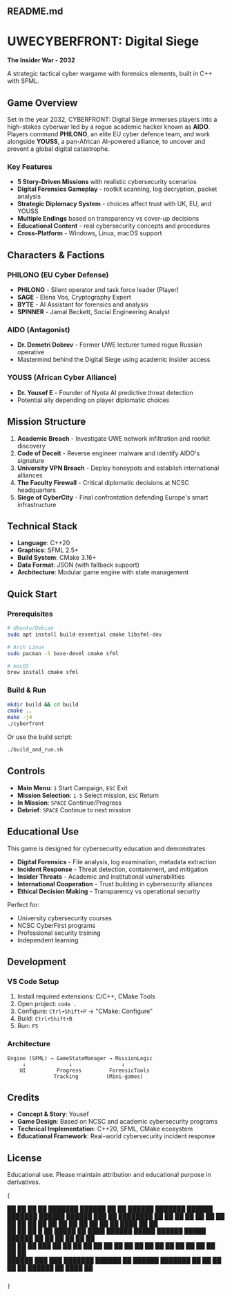## README.md

# UWECYBERFRONT: Digital Siege

**The Insider War - 2032**

A strategic tactical cyber wargame with forensics elements, built in C++ with SFML.

## Game Overview

Set in the year 2032, CYBERFRONT: Digital Siege immerses players into a high-stakes cyberwar led by a rogue academic hacker known as **AIDO**. Players command **PHILONO**, an elite EU cyber defence team, and work alongside **YOUSS**, a pan-African AI-powered alliance, to uncover and prevent a global digital catastrophe.

### Key Features

- **5 Story-Driven Missions** with realistic cybersecurity scenarios
- **Digital Forensics Gameplay** - rootkit scanning, log decryption, packet analysis
- **Strategic Diplomacy System** - choices affect trust with UK, EU, and YOUSS
- **Multiple Endings** based on transparency vs cover-up decisions
- **Educational Content** - real cybersecurity concepts and procedures
- **Cross-Platform** - Windows, Linux, macOS support

## Characters & Factions

### PHILONO (EU Cyber Defense)
- **PHILONO** - Silent operator and task force leader (Player)
- **SAGE** - Elena Vos, Cryptography Expert
- **BYTE** - AI Assistant for forensics and analysis
- **SPINNER** - Jamal Beckett, Social Engineering Analyst

### AIDO (Antagonist)
- **Dr. Demetri Dobrev** - Former UWE lecturer turned rogue Russian operative
- Mastermind behind the Digital Siege using academic insider access

### YOUSS (African Cyber Alliance)
- **Dr. Yousef E** - Founder of Nyota AI predictive threat detection
- Potential ally depending on player diplomatic choices

## Mission Structure

1. **Academic Breach** - Investigate UWE network infiltration and rootkit discovery
2. **Code of Deceit** - Reverse engineer malware and identify AIDO's signature
3. **University VPN Breach** - Deploy honeypots and establish international alliances
4. **The Faculty Firewall** - Critical diplomatic decisions at NCSC headquarters
5. **Siege of CyberCity** - Final confrontation defending Europe's smart infrastructure

## Technical Stack
- **Language**: C++20
- **Graphics**: SFML 2.5+
- **Build System**: CMake 3.16+
- **Data Format**: JSON (with fallback support)
- **Architecture**: Modular game engine with state management

## Quick Start

### Prerequisites
```bash
# Ubuntu/Debian
sudo apt install build-essential cmake libsfml-dev

# Arch Linux  
sudo pacman -S base-devel cmake sfml

# macOS
brew install cmake sfml
```

### Build & Run
```bash
mkdir build && cd build
cmake ..
make -j4
./cyberfront
```

Or use the build script:
```bash
./build_and_run.sh
```

## Controls

- **Main Menu**: `1` Start Campaign, `ESC` Exit
- **Mission Selection**: `1-5` Select mission, `ESC` Return  
- **In Mission**: `SPACE` Continue/Progress
- **Debrief**: `SPACE` Continue to next mission

## Educational Use

This game is designed for cybersecurity education and demonstrates:

- **Digital Forensics** - File analysis, log examination, metadata extraction
- **Incident Response** - Threat detection, containment, and mitigation
- **Insider Threats** - Academic and institutional vulnerabilities
- **International Cooperation** - Trust building in cybersecurity alliances
- **Ethical Decision Making** - Transparency vs operational security

Perfect for:
- University cybersecurity courses
- NCSC CyberFirst programs  
- Professional security training
- Independent learning

## Development

### VS Code Setup
1. Install required extensions: C/C++, CMake Tools
2. Open project: `code .`
3. Configure: `Ctrl+Shift+P` → "CMake: Configure"
4. Build: `Ctrl+Shift+B`
5. Run: `F5`

### Architecture
```
Engine (SFML) → GameStateManager → MissionLogic
     ↓              ↓                ↓
    UI          Progress         ForensicTools
               Tracking         (Mini-games)
```

## Credits

- **Concept & Story**: Yousef
- **Game Design**: Based on NCSC and academic cybersecurity programs
- **Technical Implementation**: C++20, SFML, CMake ecosystem
- **Educational Framework**: Real-world cybersecurity incident response

## License

Educational use. Please maintain attribution and educational purpose in derivatives.

{

 ██    ██ ██     ██ ███████      ██████ ██    ██ ██████  ███████ ██████  ███████ ██████   ██████  ███    ██ ████████ 
██    ██ ██     ██ ██          ██       ██  ██  ██   ██ ██      ██   ██ ██      ██   ██ ██    ██ ████   ██    ██    
██    ██ ██  █  ██ █████       ██        ████   ██████  █████   ██████  █████   ██████  ██    ██ ██ ██  ██    ██    
██    ██ ██ ███ ██ ██          ██         ██    ██   ██ ██      ██   ██ ██      ██   ██ ██    ██ ██  ██ ██    ██    
 ██████   ███ ███  ███████      ██████    ██    ██████  ███████ ██   ██ ██      ██   ██  ██████  ██   ████    ██    
                                                                                                                    
                                                                                                                    }




